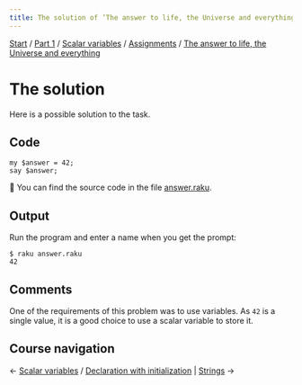 ```yaml
---
title: The solution of ’The answer to life, the Universe and everything‘
---
```


[Start](../../../..) / [Part 1](../../../../part1) / [Scalar variables](../../..) / [Assignments](../..) / [The answer to life, the Universe and everything](../)

# The solution

Here is a possible solution to the task.

## Code

    my $answer = 42;
    say $answer;

🦋 You can find the source code in the file [answer.raku](https://github.com/ash/raku-course/blob/master/assignments/scalar-variables/answer.raku).

## Output

Run the program and enter a name when you get the prompt:

    $ raku answer.raku 
    42

## Comments

One of the requirements of this problem was to use variables. As `42` is a single value, it is a good choice to use a scalar variable to store it.

## Course navigation

← [Scalar variables](../../..) / [Declaration with initialization](../../../declaration-with-initialization) | [Strings](../../../../strings) →
